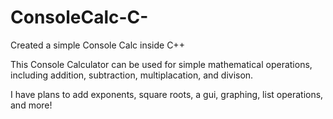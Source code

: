 ConsoleCalc-C-
==============

Created a simple Console Calc inside C++

This Console Calculator can be used for simple mathematical operations, including addition, subtraction, multiplacation,
and divison. 

I have plans to add exponents, square roots, a gui, graphing, list operations, and more!
